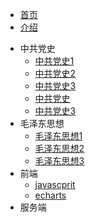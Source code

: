<!-- 侧边导航栏 -->
* [首页](README)
* [介绍](/guide)
<!-- 加一个斜杠在是寻找文件夹，不加斜杠是寻找文件 -->

* 中共党史
    * [中共党史1](zgds/zgds1/)
    * [中共党史2](zgds/zgds2/)
    * [中共党史3](zgds/zgds3/)
    * [中共党史](zgds/zgds3/)
    * [中共党史3](zgds/zgds3/)
* 毛泽东思想
    * [毛泽东思想1](mzdsx/mzdsx1/)
    * [毛泽东思想2](mzdsx/mzdsx2/)
    * [毛泽东思想3](mzdsx/mzdsx3/)
* 前端
    * [javascprit](ui/javascript/)  
    * [echarts](ui/echarts/)
* 服务端
